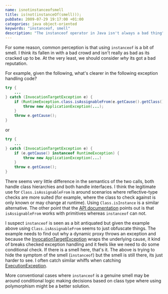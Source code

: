 ```yaml
---
name: isnotinstanceofsmell
title: is(not(instanceOf(smell)));
pubDate: 2009-07-29 19:17:00 +01:00
categories: java object-oriented
keywords: "instanceof, smell"
description: "The instanceof operator in Java isn't always a bad thing"
---
```


For some reason, common perception is that using `instanceof` is a bit of smell. I think its fallen in with a bad crowd and isn't really as bad as its cracked up to be. At the very least, we should consider _why_ its got a bad reputation.
  
For example, given the following, what's clearer in the following exception handling code?

      
``` java
try {
    ...
} catch (InvocationTargetException e) {
    if (RuntimeException.class.isAssignableFrom(e.getCause().getClass())) {
        throw new ApplicationException(...);
    }
    throw e.getCause();
}
```
or

``` java
try {
    ...
} catch (InvocationTargetException e) {
    if (e.getCause() instanceof RuntimeException) {
        throw new ApplicationException(...)
    }
    throw e.getCause();
}
```

<!-- more -->

There seems very little difference in the semantics of the two calls, both handle class hierarchies and both handle interfaces. I think the legitimate use for `Class.isAssignableFrom` is around scenarios where reflective-type checks are more suited (for example, where the class to check against is only known or may change at runtime). Using `Class.isInstance` is a similar alternative. The other point that the [API documentation](http://java.sun.com/j2se/1.5.0/docs/api/java/lang/Class.html#isAssignableFrom%28java.lang.Class) points out is that `isAssignableFrom` works with primitives whereas `instanceof` can not.

I suspect `instanceof` is seen as a bit antiquated but given the example above using `Class.isAssignableFrom` seems to just obfuscate things. The example needs to find out why a dynamic proxy throws an exception and because the [InvocationTargetException](http://java.sun.com/j2se/1.5.0/docs/api/java/lang/reflect/InvocationTargetException.html) wraps the underlying cause, it kind of breaks checked exception handling and it feels like we need to do some conditional check. If there is a smell here, that's it. The above is trying to hide the symptom of the smell (`instanceof`) but the smell is still there, its just harder to see. I often catch similar whiffs when catching [ExecutionException](http://java.sun.com/j2se/1.5.0/docs/api/java/util/concurrent/ExecutionException.html).
  
More conventional cases where `instanceof` is a genuine smell may be around conditional logic making decisions based on class type where using polymorphism might be a better solution.




